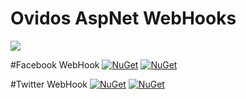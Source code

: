 # Ovidos AspNet WebHooks
<img src="https://geek.visualstudio.com/_apis/public/build/definitions/0b35caf3-eb16-4d47-9350-ddcec43a82a1/32/badge"/>

#Facebook WebHook
[![NuGet](https://img.shields.io/nuget/v/Ovidos.WebHooks.Facebook.svg)](https://www.nuget.org/packages/Ovidos.WebHooks.Facebook/) [![NuGet](https://img.shields.io/nuget/dt/Ovidos.WebHooks.Facebook.svg)](https://www.nuget.org/packages/Ovidos.WebHooks.Facebook/)

#Twitter WebHook
[![NuGet](https://img.shields.io/nuget/v/Ovidos.WebHooks.Twitter.svg)](https://www.nuget.org/packages/Ovidos.WebHooks.Twitter/) [![NuGet](https://img.shields.io/nuget/dt/Ovidos.WebHooks.Twitter.svg)](https://www.nuget.org/packages/Ovidos.WebHooks.Twitter/)
